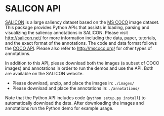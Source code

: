 # SALICON API

[SALICON](http://salicon.net) is a large saliency dataset based on the [MS COCO](http://mscoco.org) image dataset. This package provides Python APIs that assists in loading, parsing and visualizing the saliency annotations in SALICON. Please visit http://salicon.net/ for more information including the data, paper, tutorials, and the exact format of the annotations. The code and data format follows the [COCO API](https://github.com/pdollar/coco). Please also refer to http://mscoco.org/ for other types of annotations.

In addition to this API, please download both the images (a subset of COCO images) and annotations in order to run the demos and use the API. Both are available on the SALICON website.
* Please download, unzip, and place the images in: `./images/`
* Please download and place the annotations in: `./annotations/`

Note that the Python API includes code (`python setup.py install`) to automatically download the data.
After downloading the images and annotations run the Python demo for example usage.
